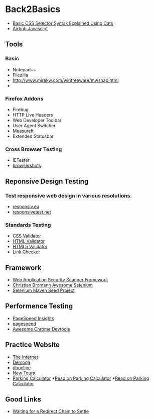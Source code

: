 # Back2Basics

* [Basic CSS Selector Syntax Explained Using Cats](https://robots.thoughtbot.com/basic-css-selectors-explained-with-cats)
* [Airbnb Javascipt](https://github.com/airbnb/javascript)



## Tools

### Basic
* Notepad++
* Filezilla
* http://www.mirekw.com/winfreeware/mwsnap.html
* 

### Firefox Addons
* Firebug
* HTTP Live Headers
* Web Developer Toolbar
* User Agent Switcher
* MeasureIt 
* Extended Statusbar


### Cross Browser Testing
* IETester
* [browsershots](http://browsershots.org)


## Reponsive Design Testing

###  Test responsive web design in various resolutions.
* [responsiv.eu](http://responsiv.eu/)
* [responsivetest.net](http://responsivetest.net/)

### Standards Testing

* [CSS Validator](http://jigsaw.w3.org/css-validator/)
* [HTML Validator](http://validator.w3.org/)
* [HTML5 Validator](https://html5.validator.nu/)
* [Link Checker](http://validator.w3.org/checklink)

## Framework
* [Web Application Security Scanner Framework](http://www.arachni-scanner.com/)
* [Christian Bromann Awesome Selenium](https://github.com/christian-bromann/awesome-selenium)
* [Selenium Maven Seed Project](https://github.com/SelviAr/Selenium2-Java-QuickStart-Archetype)


## Performence Testing
* [PageSpeed Insights](https://developers.google.com/speed/pagespeed/insights/)
* [pagespeed](https://www.iispeed.com/pagespeed/test)
* [Awesome Chrome Devtools](https://github.com/ChromeDevTools/awesome-chrome-devtools)

## Practice Website
* [The Internet](http://the-internet.herokuapp.com/)
* [Demoqa](http://demoqa.com/)
* [dbonline](http://bdonline.sqe.com/)
* [New Tours](http://newtours.demoaut.com/)
* [Parking Calculator](http://adam.goucher.ca/parkcalc/)
  *[Read on Parking Calculator](http://www.infoq.com/news/2010/05/testing_challenge)
  *[Read on Parking Calculator](https://testingdisciple.wordpress.com/2010/07/19/my-solutions-for-parkcalc-exercise/)


## Good Links
* [Waiting for a Redirect Chain to Settle](https://objectpartners.com/2015/06/04/waiting-for-a-redirect-chain-to-settle-using-selenium-webdriver/)

